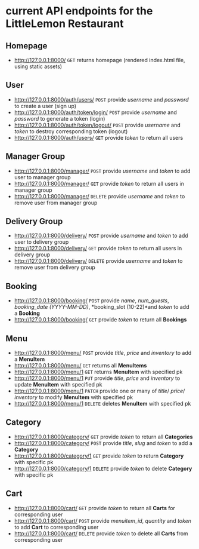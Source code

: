 # current API endpoints for the **LittleLemon** Restaurant

## Homepage
- http://127.0.0.1:8000/                    `GET`   returns homepage (rendered index.html file, using static assets)

## User
- http://127.0.0.1:8000/auth/users/         `POST`    provide *username* and *password* to create a user (sign up)
- http://127.0.0.1:8000/auth/token/login/   `POST`    provide *username* and *password* to generate a token (login)
- http://127.0.0.1:8000/auth/token/logout/  `POST`    provide *username* and *token* to destroy corresponding token (logout)
- http://127.0.0.1:8000/auth/users/         `GET`     provide *token* to return all users

## Manager Group
- http://127.0.0.1:8000/manager/            `POST`    provide *username* and *token* to add user to manager group
- http://127.0.0.1:8000/manager/            `GET`     provide *token* to return all users in manager group
- http://127.0.0.1:8000/manager/            `DELETE`  provide *username* and *token* to remove user from manager group

## Delivery Group
- http://127.0.0.1:8000/delivery/           `POST`    provide *username* and *token* to add user to delivery group
- http://127.0.0.1:8000/delivery/           `GET`     provide *token* to return all users in delivery group
- http://127.0.0.1:8000/delivery/           `DELETE`  provide *username* and *token* to remove user from delivery group

## Booking
- http://127.0.0.1:8000/booking/            `POST`    provide *name*, *num_guests*, *booking_date (YYYY-MM-DD)*, *booking_slot (10-22)*and *token* to add a **Booking**
- http://127.0.0.1:8000/booking/            `GET`     provide *token* to return all **Bookings**

## Menu
- http://127.0.0.1:8000/menu/               `POST`    provide *title*, *price* and *inventory* to add a **MenuItem**
- http://127.0.0.1:8000/menu/               `GET`     returns all **MenuItems**
- http://127.0.0.1:8000/menu/1              `GET`     returns **MenuItem** with specified pk
- http://127.0.0.1:8000/menu/1              `PUT`     provide *title*, *price* and *inventory* to update **MenuItem** with specified pk
- http://127.0.0.1:8000/menu/1              `PATCH`   provide one or many of *title*/ *price*/ *inventory* to modify **MenuItem** with specified pk
- http://127.0.0.1:8000/menu/1              `DELETE`  deletes **MenuItem** with specified pk

## Category
- http://127.0.0.1:8000/category/           `GET`     provide *token* to return all **Categories**
- http://127.0.0.1:8000/category/           `POST`    provide *title*, *slug* and *token* to add a **Category**
- http://127.0.0.1:8000/category/1          `GET`     provide *token* to return **Category** with specific pk
- http://127.0.0.1:8000/category/1          `DELETE`  provide *token* to delete **Category** with specific pk

## Cart
- http://127.0.0.1:8000/cart/               `GET`     provide *token* to return all **Carts** for corresponding user
- http://127.0.0.1:8000/cart/               `POST`    provide *menuitem_id*, *quantity* and *token* to add **Cart** to corresponding user
- http://127.0.0.1:8000/cart/               `DELETE`  provide *token* to delete all **Carts** from corresponding user
